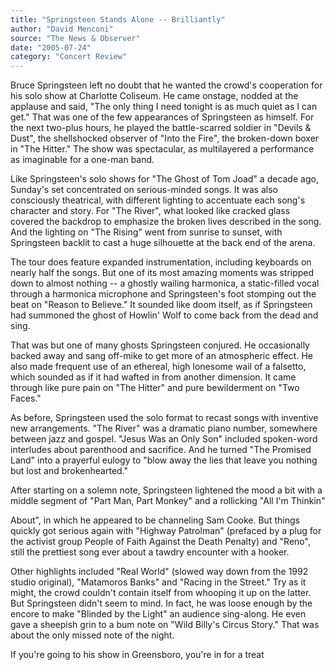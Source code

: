 ```yaml
---
title: "Springsteen Stands Alone -- Brilliantly"
author: "David Menconi"
source: "The News & Observer"
date: "2005-07-24"
category: "Concert Review"
---
```


Bruce Springsteen left no doubt that he wanted the crowd's cooperation for his solo show at Charlotte Coliseum. He came onstage, nodded at the applause and said, "The only thing I need tonight is as much quiet as I can get." That was one of the few appearances of Springsteen as himself. For the next two-plus hours, he played the battle-scarred soldier in "Devils & Dust", the shellshocked observer of "Into the Fire", the broken-down boxer in "The Hitter." The show was spectacular, as multilayered a performance as imaginable for a one-man band.

Like Springsteen's solo shows for "The Ghost of Tom Joad" a decade ago, Sunday's set concentrated on serious-minded songs. It was also consciously theatrical, with different lighting to accentuate each song's character and story. For "The River", what looked like cracked glass covered the backdrop to emphasize the broken lives described in the song. And the lighting on "The Rising" went from sunrise to sunset, with Springsteen backlit to cast a huge silhouette at the back end of the arena.

The tour does feature expanded instrumentation, including keyboards on nearly half the songs. But one of its most amazing moments was stripped down to almost nothing -- a ghostly wailing harmonica, a static-filled vocal through a harmonica microphone and Springsteen's foot stomping out the beat on "Reason to Believe." It sounded like doom itself, as if Springsteen had summoned the ghost of Howlin' Wolf to come back from the dead and sing.

That was but one of many ghosts Springsteen conjured. He occasionally backed away and sang off-mike to get more of an atmospheric effect. He also made frequent use of an ethereal, high lonesome wail of a falsetto, which sounded as if it had wafted in from another dimension. It came through like pure pain on "The Hitter" and pure bewilderment on "Two Faces."

As before, Springsteen used the solo format to recast songs with inventive new arrangements. "The River" was a dramatic piano number, somewhere between jazz and gospel. "Jesus Was an Only Son" included spoken-word interludes about parenthood and sacrifice. And he turned "The Promised Land" into a prayerful eulogy to "blow away the lies that leave you nothing but lost and brokenhearted."

After starting on a solemn note, Springsteen lightened the mood a bit with a middle segment of "Part Man, Part Monkey" and a rollicking "All I'm Thinkin"

About", in which he appeared to be channeling Sam Cooke. But things quickly got serious again with "Highway Patrolman" (prefaced by a plug for the activist group People of Faith Against the Death Penalty) and "Reno", still the prettiest song ever about a tawdry encounter with a hooker.

Other highlights included "Real World" (slowed way down from the 1992 studio original), "Matamoros Banks" and "Racing in the Street." Try as it might, the crowd couldn't contain itself from whooping it up on the latter. But Springsteen didn't seem to mind. In fact, he was loose enough by the encore to make "Blinded by the Light" an audience sing-along. He even gave a sheepish grin to a bum note on "Wild Billy's Circus Story." That was about the only missed note of the night.

If you're going to his show in Greensboro, you're in for a treat
